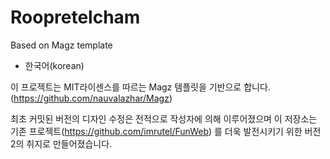 # Roopretelcham
Based on Magz template

- 한국어(korean)

이 프로젝트는 MIT라이센스를 따르는 Magz 템플릿을 기반으로 합니다.
(https://github.com/nauvalazhar/Magz)

최초 커밋된 버전의 디자인 수정은 전적으로 작성자에 의해 이루어졌으며
이 저장소는 기존 프로젝트(https://github.com/imrutel/FunWeb) 를 더욱 발전시키기 위한 버전2의 취지로 만들어졌습니다.
